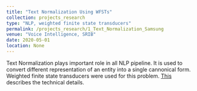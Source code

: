 ```yaml
---
title: "Text Normalization Using WFSTs"
collection: projects_research
type: "NLP, weighted finite state transducers"
permalink: /projects_research/1_Text_Normalization_Samsung
venue: "Voice Intelligence, SRIB"
date: 2020-05-01
location: None
---
```


Text Normalization plays important role in all NLP pipeline. It is used to convert different representation of an entity into a single cannonical form. 
Weighted finite state transducers were used for this problem. [This](https://mainak-biswas1999.github.io/files/LiteratureTN_FSTs_Transducers_updated.pdf) describes the technical details. 